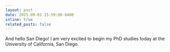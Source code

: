 ```yaml
---
layout: post
date: 2025-09-01 15:59:00-0400
inline: true
related_posts: false
---
```

And hello San Diego! I am very excited to begin my PhD studies today at the University of California, San Diego.